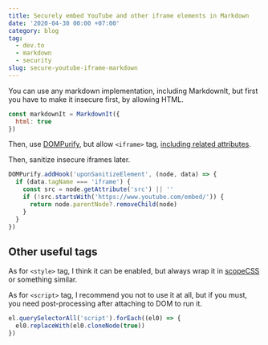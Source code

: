 ```yaml
---
title: Securely embed YouTube and other iframe elements in Markdown
date: '2020-04-30 00:00 +07:00'
category: blog
tag:
  - dev.to
  - markdown
  - security
slug: secure-youtube-iframe-markdown
---
```


You can use any markdown implementation, including MarkdownIt, but first you have to make it insecure first, by allowing HTML.

```js
const markdownIt = MarkdownIt({
  html: true
})
```

Then, use [DOMPurify](https://github.com/cure53/DOMPurify), but allow `<iframe>` tag, [including related attributes](https://stackoverflow.com/questions/60299226/how-to-allow-an-iframe-tag-in-dompurify-including-all-of-its-attributes).

Then, sanitize insecure iframes later.

```js
DOMPurify.addHook('uponSanitizeElement', (node, data) => {
  if (data.tagName === 'iframe') {
    const src = node.getAttribute('src') || ''
    if (!src.startsWith('https://www.youtube.com/embed/')) {
      return node.parentNode?.removeChild(node)
    }
  }
})
```

<!-- excerpt_separator -->

## Other useful tags

As for `<style>` tag, I think it can be enabled, but always wrap it in [scopeCSS](https://www.npmjs.com/package/scope-css) or something similar.

As for `<script>` tag, I recommend you not to use it at all, but if you must, you need post-processing after attaching to DOM to run it.

```js
el.querySelectorAll('script').forEach((el0) => {
  el0.replaceWith(el0.cloneNode(true))
})
```

